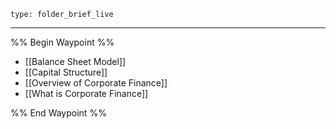 ```ccard
type: folder_brief_live
```
--- 
%% Begin Waypoint %%
- [[Balance Sheet Model]]
- [[Capital Structure]]
- [[Overview of Corporate Finance]]
- [[What is Corporate Finance]]

%% End Waypoint %%
